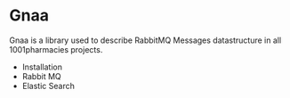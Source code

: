 Gnaa
====

Gnaa is a library used to describe RabbitMQ Messages datastructure in all 1001pharmacies projects.

* Installation
* Rabbit MQ
* Elastic Search

